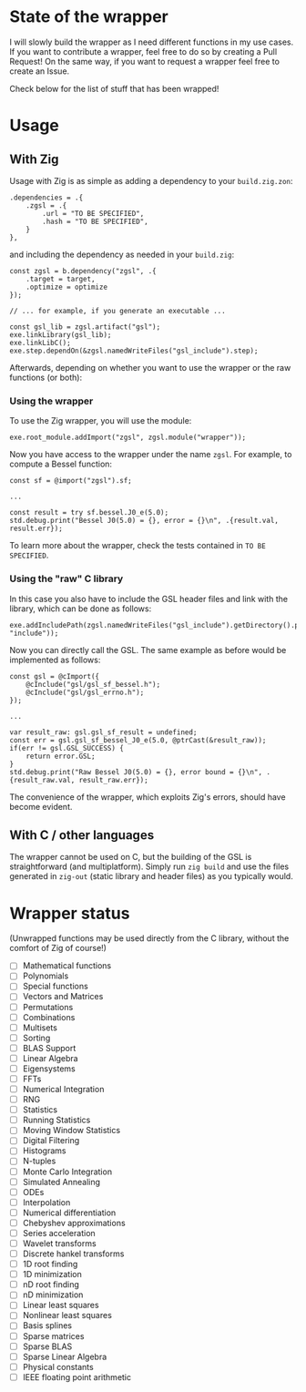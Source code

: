 # State of the wrapper

I will slowly build the wrapper as I need different functions in my use cases. If you want to contribute
a wrapper, feel free to do so by creating a Pull Request! On the same way, if you want to request a 
wrapper feel free to create an Issue. 

Check below for the list of stuff that has been wrapped!

# Usage

## With Zig

Usage with Zig is as simple as adding a dependency to your `build.zig.zon`:

```Zig
.dependencies = .{
	.zgsl = .{
		.url = "TO BE SPECIFIED",
		.hash = "TO BE SPECIFIED",
	}
},
```

and including the dependency as needed in your `build.zig`:

```Zig 
const zgsl = b.dependency("zgsl", .{
	.target = target,
	.optimize = optimize
});

// ... for example, if you generate an executable ... 

const gsl_lib = zgsl.artifact("gsl");
exe.linkLibrary(gsl_lib);
exe.linkLibC();
exe.step.dependOn(&zgsl.namedWriteFiles("gsl_include").step);
```

Afterwards, depending on whether you want to use the wrapper or the raw functions (or both):

### Using the wrapper

To use the Zig wrapper, you will use the module:

```Zig    
exe.root_module.addImport("zgsl", zgsl.module("wrapper"));
```

Now you have access to the wrapper under the name `zgsl`. For example, to compute a Bessel function:

```Zig     
const sf = @import("zgsl").sf;

...

const result = try sf.bessel.J0_e(5.0);
std.debug.print("Bessel J0(5.0) = {}, error = {}\n", .{result.val, result.err});
```

To learn more about the wrapper, check the tests contained in `TO BE SPECIFIED`.

### Using the "raw" C library

In this case you also have to include the GSL header files and link with the 
library, which can be done as follows:

```Zig    
exe.addIncludePath(zgsl.namedWriteFiles("gsl_include").getDirectory().path(b, "include"));
```

Now you can directly call the GSL. The same example as before would be implemented as follows:

```Zig 
const gsl = @cImport({
    @cInclude("gsl/gsl_sf_bessel.h");
    @cInclude("gsl/gsl_errno.h");
});

...

var result_raw: gsl.gsl_sf_result = undefined;
const err = gsl.gsl_sf_bessel_J0_e(5.0, @ptrCast(&result_raw));
if(err != gsl.GSL_SUCCESS) {
	return error.GSL;
}
std.debug.print("Raw Bessel J0(5.0) = {}, error bound = {}\n", .{result_raw.val, result_raw.err});
```

The convenience of the wrapper, which exploits Zig's errors, should have become evident.

## With C / other languages

The wrapper cannot be used on C, but the building of the GSL is straightforward (and 
multiplatform). Simply run `zig build` and use the files generated in `zig-out` (static library
and header files) as you typically would.

# Wrapper status

(Unwrapped functions may be used directly from the C library, without the comfort of Zig of course!)

- [ ]	Mathematical functions
- [ ]	Polynomials
- [ ]	Special functions
- [ ]	Vectors and Matrices
- [ ]	Permutations
- [ ]	Combinations
- [ ]	Multisets
- [ ]	Sorting
- [ ]	BLAS Support
- [ ]	Linear Algebra
- [ ]	Eigensystems
- [ ]	FFTs
- [ ]	Numerical Integration
- [ ]	RNG
- [ ]	Statistics
- [ ]	Running Statistics
- [ ]	Moving Window Statistics
- [ ]	Digital Filtering
- [ ]	Histograms
- [ ]	N-tuples
- [ ]	Monte Carlo Integration
- [ ]	Simulated Annealing
- [ ]	ODEs
- [ ]	Interpolation
- [ ]	Numerical differentiation
- [ ]	Chebyshev approximations
- [ ]	Series acceleration
- [ ]	Wavelet transforms
- [ ]	Discrete hankel transforms
- [ ]	1D root finding
- [ ]	1D minimization
- [ ]	nD root finding
- [ ]	nD minimization
- [ ]	Linear least squares
- [ ]	Nonlinear least squares
- [ ]	Basis splines
- [ ]	Sparse matrices
- [ ]	Sparse BLAS
- [ ]	Sparse Linear Algebra
- [ ]	Physical constants
- [ ]	IEEE floating point arithmetic